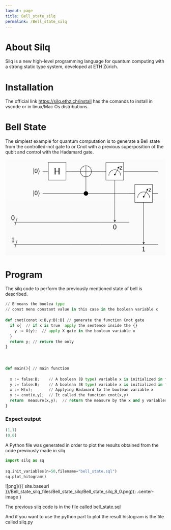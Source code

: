 ```yaml
---
layout: page
title: Bell_state_silq
permalink: /Bell_state_silq
---
```


# About Silq

Silq is a new high-level programming language for quantum computing with a strong static type system, developed at ETH Zürich.

# Installation
The official link https://silq.ethz.ch/install has the comands to install in vscode or in linux/Mac Os distributions.

# Bell State

The simplest example for quantum computation is to generate a Bell state from the controlled-not gate to or Cnot with a previous superposition of the qubit and control with the Hadamard gate.

![bell_state.png](Images/bell_state.png)

# Program

The silq code to perform the previously mentioned state of bell is described.

```python
// B means the boolea type 
// const mens constant value in this case in the boolean variable x

def cnot(const x:B,y:B):B{ // generate the function Cnot gate
  if x{  // if x is true  apply the sentence inside the {} 
    y := X(y);  // apply X gate in the boolean variable x
  }
  return y; // return the only 
}



def main(){ // main function

  x := false:B;    // A boolean (B type) variable x is initialized in false or zero state (|0>)
  y := false:B;    // A boolean (B type) variable x is initialized in false or zero state (|0>)
  x := H(x);       // Applying Hadamard to the boolean variable x
  y := cnot(x,y);  // It called the function cnot(x,y)
  return  measure(x,y);  // return the measure by the x and y variables or qubits.
}

```

### Expect output

```python
(1,1)
(0,0)
```

A Python file was generated in order to plot the results obtained from the code previously made in silq

```python
import silq as sq

sq.init_variables(n=50,filename="bell_state.sql")
sq.plot_hitogram()

```

![png]({{ site.baseurl }}/Bell_state_silq_files/Bell_state_silq/Bell_state_silq_8_0.png){: .center-image }

The previous silq code is in the file called bell_state.sql

And if you want to use the python part to plot the result histogram is the file called silq.py
